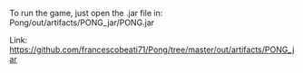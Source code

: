 To run the game, just open the .jar file in:
Pong/out/artifacts/PONG_jar/PONG.jar

Link:
https://github.com/francescobeati71/Pong/tree/master/out/artifacts/PONG_jar

